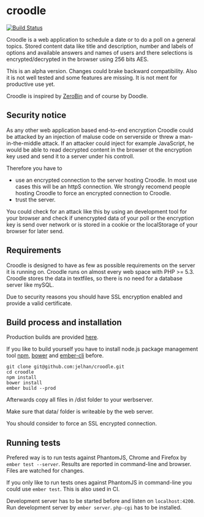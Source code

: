 croodle
=======

[![Build Status](https://travis-ci.org/jelhan/croodle.svg?branch=master)](https://travis-ci.org/jelhan/croodle)

Croodle is a web application to schedule a date or to do a poll on a general topics. Stored content data like title and description, number and labels of options and available answers and names of users and there selections is encrypted/decrypted in the browser using 256 bits AES.

This is an alpha version. Changes could brake backward compatibility. Also it is not well tested and some features are missing. It is not ment for productive use yet.

Croodle is inspired by [ZeroBin](https://github.com/sebsauvage/ZeroBin) and of course by Doodle.

Security notice
---------------

As any other web application based end-to-end encryption Croodle could be attacked by an injection of maluse code on serverside or threw a man-in-the-middle attack. If an attacker could inject for example JavaScript, he would be able to read decrypted content in the browser ot the encryption key used and send it to a server under his controll.

Therefore you have to
* use an encrypted connection to the server hosting Croodle. In most use cases this will be an httpS connection. We strongly recomend people hosting Croodle to force an encrypted connection to Croodle.
* trust the server.

You could check for an attack like this by using an development tool for your browser and check if unencrypted data of your poll or the encryption key is send over network or is stored in a cookie or the localStorage of your browser for later send.

Requirements
------------

Croodle is designed to have as few as possible requirements on the server it is running on. Croodle runs on almost every web space with PHP >= 5.3. Croodle stores the data in textfiles, so there is no need for a database server like mySQL.

Due to security reasons you should have SSL encryption enabled and provide a valid certificate.

Build process and installation
------------------------------

Production builds are provided [here](https://github.com/jelhan/croodle/releases).

If you like to build yourself you have to install node.js package management tool [npm](https://www.npmjs.org/), [bower](http://bower.io/) and [ember-cli](http://www.ember-cli.com/) before.

```shell
git clone git@github.com:jelhan/croodle.git
cd croodle
npm install
bower install
ember build --prod
```

Afterwards copy all files in /dist folder to your werbserver.

Make sure that data/ folder is writeable by the web server.

You should consider to force an SSL encrypted connection.

Running tests
-------------

Prefered way is to run tests against PhantomJS, Chrome and Firefox
by `ember test --server`. Results are reported in command-line and 
browser.
Files are watched for changes.

If you only like to run tests ones against PhantomJS in command-line
you could use `ember test`. This is also used in CI.

Development server has to be started before and listen on `localhost:4200`.
Run development server by `ember server`. `php-cgi` has to be installed.
